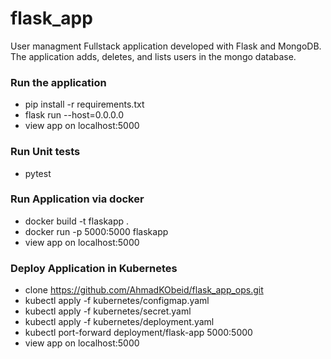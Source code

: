 # flask_app

User managment Fullstack application developed with Flask and MongoDB. The application adds, deletes, and lists users in the mongo database.

### Run the application
- pip install -r requirements.txt
- flask run --host=0.0.0.0
- view app on localhost:5000

### Run Unit tests
- pytest

### Run Application via docker
- docker build -t flaskapp .
- docker run -p 5000:5000 flaskapp
- view app on localhost:5000

### Deploy Application in Kubernetes
- clone https://github.com/AhmadKObeid/flask_app_ops.git
- kubectl apply -f kubernetes/configmap.yaml
- kubectl apply -f kubernetes/secret.yaml
- kubectl apply -f kubernetes/deployment.yaml
- kubectl port-forward deployment/flask-app 5000:5000
- view app on localhost:5000

